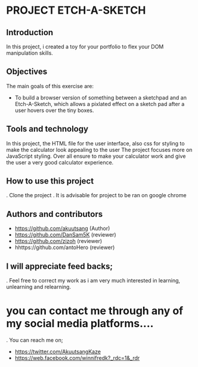 # PROJECT ETCH-A-SKETCH
## Introduction
In this project, i created a toy for your portfolio to flex your DOM manipulation skills.  
## Objectives
The main goals of this exercise are:
  - To build a browser version of something between a sketchpad and an Etch-A-Sketch, which allows a pixlated effect on a sketch pad after a user hovers over the tiny boxes.
## Tools and technology
In this project, the HTML file for the user interface, also css for styling to make the calculator look appealing to the user
The project focuses more on JavaScript styling.
Over all ensure to make your calculator work and give the user a very good calculator experience.

## How to use this project
. Clone the project
. It is advisable for project to be ran on google chrome

## Authors and contributors
- https://github.com/akuutsang (Author)
- https://github.com/DanSam5K (reviewer)
- https://github.com/zizoh (reviewer)
- hhttps://github.com/antoHero (reviewer)


## I will appreciate feed backs;
. Feel free to correct my work as i am very much interested in learning, unlearning and relearning. 

# you can contact me through any of my social media platforms....
. You can reach me on;
  - https://twitter.com/AkuutsangKaze
  - https://web.facebook.com/winnifredk?_rdc=1&_rdr
